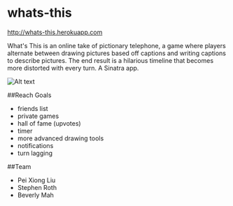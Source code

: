 whats-this
==========

http://whats-this.herokuapp.com

What's This is an online take of pictionary telephone, a game where players alternate between drawing pictures based off captions and writing captions to describe pictures. The end result is a hilarious timeline that becomes more distorted with every turn. A Sinatra app.


![Alt text](http://i.minus.com/i4bJfdVycKfKv.png)

##Reach Goals
* friends list
* private games
* hall of fame (upvotes)
* timer
* more advanced drawing tools
* notifications
* turn lagging

##Team
* Pei Xiong Liu
* Stephen Roth
* Beverly Mah
